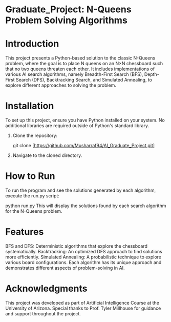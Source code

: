 # Graduate_Project: N-Queens Problem Solving Algorithms
# Introduction
This project presents a Python-based solution to the classic N-Queens problem, where the goal is to place N queens on an N×N chessboard such that no two queens threaten each other. It includes implementations of various AI search algorithms, namely Breadth-First Search (BFS), Depth-First Search (DFS), Backtracking Search, and Simulated Annealing, to explore different approaches to solving the problem.

# Installation
To set up this project, ensure you have Python installed on your system. No additional libraries are required outside of Python's standard library.

1. Clone the repository:

   git clone [https://github.com/Musharraf94/AI_Graduate_Project.git]
2. Navigate to the cloned directory.

# How to Run
To run the program and see the solutions generated by each algorithm, execute the run.py script:

   python run.py
This will display the solutions found by each search algorithm for the N-Queens problem.

# Features
BFS and DFS: Deterministic algorithms that explore the chessboard systematically.
Backtracking: An optimized DFS approach to find solutions more efficiently.
Simulated Annealing: A probabilistic technique to explore various board configurations.
Each algorithm has its unique approach and demonstrates different aspects of problem-solving in AI.

# Acknowledgments
This project was developed as part of Artificial Intelligence Course at the University of Arizona. Special thanks to Prof. Tyler Millhouse for guidance and support throughout the project.
